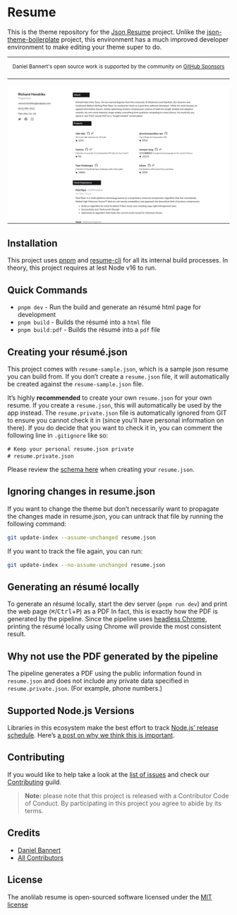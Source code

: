 # Resume

This is the theme repository for the [Json Resume](https://jsonresume.org/) project. Unlike the [json-theme-boilerplate](https://github.com/jsonresume/jsonresume-theme-boilerplate) project, this environment has a much improved developer environment to make editing your theme super to do.

---

<div align="center">
    <p>
        <sup>
            Daniel Bannert's open source work is supported by the community on <a href="https://github.com/sponsors/prisis">GitHub Sponsors</a>
        </sup>
    </p>
</div>

---

![Preview of the Theme](./preview.png)

## Installation

This project uses [pnpm](https://pnpm.io/) and [resume-cli](https://github.com/jsonresume/resume-cli) for all its internal build processes. In theory, this project requires at lest Node v16 to run.

## Quick Commands

-   `pnpm dev` - Run the build and generate an résumé html page for development
-   `pnpm build` - Builds the résumé into a `html` file
-   `pnpm build:pdf` - Builds the résumé into a `pdf` file

## Creating your résumé.json

This project comes with `resume-sample.json`, which is a sample json resume you can build from. If you don’t create a `resume.json` file, it will automatically be created against the `resume-sample.json` file.

It’s highly **recommended** to create your own `resume.json` for your own resume. If you create a `resume.json`, this will automatically be used by the app instead. The `resume.private.json` file is automatically ignored from GIT to ensure you cannot check it in (since you’ll have personal information on there). If you do decide that you want to check it in, you can comment the following line in `.gitignore` like so:

```
# Keep your personal resume.json private
# resume.private.json
```

Please review the [schema here](https://jsonresume.org/schema/) when creating your `resume.json`.

## Ignoring changes in resume.json

If you want to change the theme but don’t necessarily want to propagate the changes made in resume.json, you can untrack that file by running the following command:

```bash
git update-index --assume-unchanged resume.json
```

If you want to track the file again, you can run:

```bash
git update-index --no-assume-unchanged resume.json
```

## Generating an résumé locally

To generate an résumé locally, start the dev server (`pnpm run dev`) and print
the web page (<kbd>⌘</kbd>/<kbd>Ctrl</kbd>+<kbd>P</kbd>) as a PDF In fact, this <!-- textlint-disable write-good -->
is exactly how the PDF is generated by the pipeline. Since the pipeline uses <!-- textlint-enable write-good -->
[headless Chrome](https://chromium.googlesource.com/chromium/src/+/lkgr/headless/README.md#headless-chromium),
printing the résumé locally using Chrome will provide the most consistent
result.

## Why not use the PDF generated by the pipeline

The pipeline generates a PDF using the public information found in
`resume.json` and does not include any private data
specified in `resume.private.json`. (For example, phone numbers.)

## Supported Node.js Versions

Libraries in this ecosystem make the best effort to track
[Node.js’ release schedule](https://nodejs.org/en/about/releases/). Here’s [a
post on why we think this is important](https://medium.com/the-node-js-collection/maintainers-should-consider-following-node-js-release-schedule-ab08ed4de71a).

## Contributing

If you would like to help take a look at the [list of issues](https://github.com/anolilab/resume/issues) and check our [Contributing](.github/CONTRIBUTING.md) guild.

> **Note:** please note that this project is released with a Contributor Code of Conduct. By participating in this project you agree to abide by its terms.

## Credits

-   [Daniel Bannert](https://github.com/prisis)
-   [All Contributors](https://github.com/anolilab/resume/graphs/contributors)

## License

The anolilab resume is open-sourced software licensed under the [MIT license](https://opensource.org/licenses/MIT)
